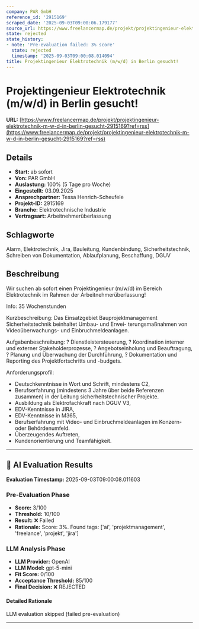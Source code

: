 ```yaml
---
company: PAR GmbH
reference_id: '2915169'
scraped_date: '2025-09-03T09:00:06.179177'
source_url: https://www.freelancermap.de/projekt/projektingenieur-elektrotechnik-m-w-d-in-berlin-gesucht-2915169?ref=rss
state: rejected
state_history:
- note: 'Pre-evaluation failed: 3% score'
  state: rejected
  timestamp: '2025-09-03T09:00:08.014094'
title: Projektingenieur Elektrotechnik (m/w/d) in Berlin gesucht!
---
```



# Projektingenieur Elektrotechnik (m/w/d) in Berlin gesucht!
**URL:** [https://www.freelancermap.de/projekt/projektingenieur-elektrotechnik-m-w-d-in-berlin-gesucht-2915169?ref=rss](https://www.freelancermap.de/projekt/projektingenieur-elektrotechnik-m-w-d-in-berlin-gesucht-2915169?ref=rss)
## Details
- **Start:** ab sofort
- **Von:** PAR GmbH
- **Auslastung:** 100% (5 Tage pro Woche)
- **Eingestellt:** 03.09.2025
- **Ansprechpartner:** Tessa Henrich-Scheufele
- **Projekt-ID:** 2915169
- **Branche:** Elektrotechnische Industrie
- **Vertragsart:** Arbeitnehmerüberlassung

## Schlagworte
Alarm, Elektrotechnik, Jira, Bauleitung, Kundenbindung, Sicherheitstechnik, Schreiben von Dokumentation, Ablaufplanung, Beschaffung, DGUV

## Beschreibung
Wir suchen ab sofort einen Projektingenieur (m/w/d) im Bereich Elektrotechnik im Rahmen der Arbeitnehmerüberlassung!

Info: 35 Wochenstunden

Kurzbeschreibung: Das Einsatzgebiet Bauprojektmanagement Sicherheitstechnik beinhaltet Umbau- und Erwei-
terungsmaßnahmen von Videoüberwachungs- und Einbruchmeldeanlagen.

Aufgabenbeschreibung:
? Dienstleistersteuerung,
? Koordination interner und externer Stakeholderprozesse,
? Angebotseinholung und Beauftragung,
? Planung und Überwachung der Durchführung,
? Dokumentation und Reporting des Projektfortschritts und -budgets.

Anforderungsprofil:
- Deutschkenntnisse in Wort und Schrift, mindestens C2,
- Berufserfahrung (mindestens 3 Jahre über beide Referenzen zusammen) in der Leitung sicherheitstechnischer Projekte.
- Ausbildung als Elektrofachkraft nach DGUV V3,
- EDV-Kenntnisse in JIRA,
- EDV-Kenntnisse in M365,
- Berufserfahrung mit Video- und Einbruchmeldeanlagen im Konzern- oder Behördenumfeld.
- Überzeugendes Auftreten,
- Kundenorientierung und Teamfähigkeit.

---

## 🤖 AI Evaluation Results

**Evaluation Timestamp:** 2025-09-03T09:00:08.011603

### Pre-Evaluation Phase
- **Score:** 3/100
- **Threshold:** 10/100
- **Result:** ❌ Failed
- **Rationale:** Score: 3%. Found tags: ['ai', 'projektmanagement', 'freelance', 'projekt', 'jira']

### LLM Analysis Phase
- **LLM Provider:** OpenAI
- **LLM Model:** gpt-5-mini
- **Fit Score:** 0/100
- **Acceptance Threshold:** 85/100
- **Final Decision:** ❌ REJECTED

#### Detailed Rationale
LLM evaluation skipped (failed pre-evaluation)

---
